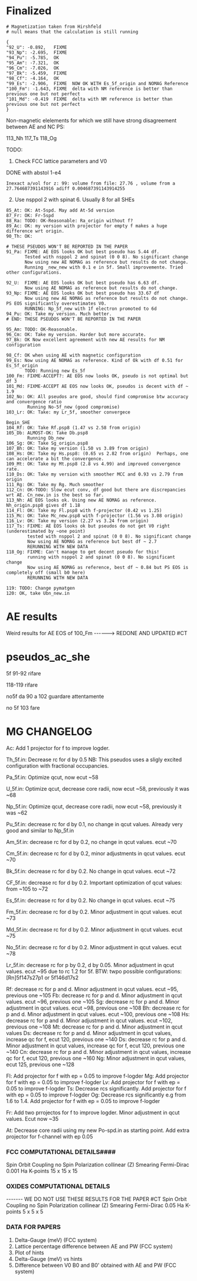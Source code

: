 # Finalized

```
# Magnetization taken from Hirshfeld 
# null means that the calculation is still running

{
"92_U": -0.892,   FIXME
"93_Np": -2.695,  FIXME
"94_Pu": -5.785,  OK
"95_Am": -7.321,  OK
"96_Cm": -7.026,  OK
"97_Bk": -5.459,  FIXME
"98_Cf": -4.164,  OK
"99_Es": -2.906,  FIXME  NOW OK WITH Es_5f_origin and NOMAG Reference
"100_Fm": -1.643, FIXME  delta with NM reference is better than previous one but not perfect
"101_Md": -0.419  FIXME  delta with NM reference is better than previous one but not perfect
}
```

Non-magnetic elelements for which we still have strong disagreement between AE and NC PS:

113_Nh
117_Ts
118_Og


TODO: 

1) Check FCC lattice parameters and V0

DONE with abstol 1-e4 

    Inexact a/vol for z: 99: volume from file: 27.76 , volume from a 27.764687391143916 adiff 0.004687391143914255

2) Use nsppol 2 with spinat 6. Usually 8 for all SHEs

```
85_At: OK: At-5spd. May add At-5d version
87_Fr: OK: Fr-5spd
88_Ra: TODO: OK-Reasonable: Ra_origin without f?
89_Ac: OK: my version with projector for empty f makes a huge difference wrt origin.
90_Th: OK: 

# THESE PSEUDOS WON'T BE REPORTED IN THE PAPER 
91_Pa: FIXME: AE EOS looks OK but best pseudo has 5.44 df.
       Tested with nsppol 2 and spinat (0 0 8). No significant change
       Now using new AE NOMAG as reference but results do not change.
       Running _new_new with 0.1 e in 5f. Small improvemente. Tried other configurations.

92_U:  FIXME: AE EOS looks OK but best pseudo has 6.63 df.
       Now using AE NOMAG as reference but results do not change.
93_Np: FIXME: AE EOS looks OK but best pseudo has 33.67 df
       Now using new AE NOMAG as reference but results do not change. PS EOS significantly overestimates V0.
       RUNNING: Np_5f_new with 1f electron promoted to 6d
94_Pu: OK: Take my version. Much better.
# END: THESE PSEUDOS WON'T BE REPORTED IN THE PAPER 

95_Am: TODO: OK-Reasonable. 
96_Cm: OK: Take my version. Harder but more accurate.
97_Bk: OK Now excellent agreement with new AE results for NM configuration

98_Cf: OK when using AE with magnetic configuration
99_Es: Now using AE NOMAG as reference. Kind of Ok with df 0.51 for Es_5f_origin 
       TODO: Running new Es_5f
100_Fm: FIXME-ACCEPT?: AE EOS now looks OK, pseudo is not optimal but df 3
101_Md: FIXME-ACCEPT AE EOS now looks OK, pseudos is decent with df ~ 1.9
102_No: OK: All pseudos are good, should find compromise btw accuracy and convergence ratio
        Running No-5f_new (good compromise)
103_Lr: OK: Take: my Lr_5f, smoother convergece

Begin_SHE
104_Rf: OK: Take Rf.psp8 (1.47 vs 2.58 from origin)
105_Db: ALMOST-OK: Take Db.psp8
        Running Db_new
106_Sg: OK: Take Sg_origin.psp8
107_Bh: OK: Take my version (1.50 vs 3.89 from origin)
108_Hs: OK: Take my Hs.psp8: (0.65 vs 2.82 from origin)  Perhaps, one can accelerate a bit the convergence.
109_Mt: OK: Take my Mt.psp8 (2.8 vs 4.99) and improved convergence rate.
110_Ds: OK: Take my version with smoother MCC and 0.93 vs 2.79 from origin
111_Rg: OK: Take my Rg. Much smoother
112_Cn: OK-TODO: Slow ecut conv, df good but there are discrepancies wrt AE. Cn_new.in is the best so far.
113_Nh: AE EOS looks ok. Using new AE NOMAG as reference. Nh_origin.psp8 gives df 1.18
114_Fl: OK: Take my Fl.psp8 with f-projector (0.42 vs 1.25)
115_Mc: OK: Take Mc_new.psp8 with f-projector (1.56 vs 3.08 origin)
116_Lv: OK: Take my version (2.27 vs 3.24 from origin)
117_Ts: FIXME: AE EOS looks ok but pseudos do not get V0 right (underestimated by ~one point)
        tested with nsppol 2 and spinat (0 0 8). No significant change
        Now using AE NOMAG as reference but best df ~ 2.7
        RERUNNING WITH NEW DATA
118_Og: FIXME: Can't manage to get decent pseudo for this!
        running with nsppol 2 and spinat (0 0 8). No significant change
        Now using AE NOMAG as reference, best df ~ 0.84 but PS EOS is completely off (small b0 here)
        RERUNNING WITH NEW DATA

119: TODO: Change pymatgen
120: OK, take Ubn_new.in
```

# AE results

Weird results for AE EOS of 100_Fm  ------> REDONE AND UPDATED #CT

# pseudos_ac_she

5f 91-92 rifare 

118-119 rifare

no5f da 90 a 102 guardare attentamente

no 5f 103 fare 

# MG CHANGELOG

Ac: Add 1 projector for f to improve logder.

Th_5f.in: Decrease rc for d by 0.5
          NB: This pseudos uses a sligly excited configuration with fractional occupancies.

Pa_5f.in: Optimize qcut, now ecut ~58

U_5f.in: Optimize qcut, decrease core radii, now ecut ~58, previously it was ~68

Np_5f.in: Optimize qcut, decrease core radii, now ecut ~58, previously it was ~62

Pu_5f.in: decrease rc for d by 0.1, no change in qcut values. 
          Already very good and similar to Np_5f.in
 
Am_5f.in: decrease rc for d by 0.2, no change in qcut values. ecut ~70

Cm_5f.in: decrease rc for d by 0.2, minor adjustments in qcut values. ecut ~70

Bk_5f.in: decrease rc for d by 0.2. No change in qcut values. ecut ~72

CF_5f.in: decrease rc for d by 0.2. Important optimization of qcut values: from ~105 to ~72

Es_5f.in: decrease rc for d by 0.2. No change in qcut values. ecut ~75

Fm_5f.in: decrease rc for d by 0.2. Minor adjustment in qcut values. ecut ~73

Md_5f.in: decrease rc for d by 0.2. Minor adjustment in qcut values. ecut ~75

No_5f.in: decrease rc for d by 0.2. Minor adjustment in qcut values. ecut ~78

Lr_5f.in: decrease rc for p by 0.2, d by 0.05. Minor adjustment in qcut values. ecut ~95 due to rc 1.2 for 5f.
          BTW: twpo possible configurations: [Rn]5f147s27p1 or 5f146d17s2

Rf: decrease rc for p and d. Minor adjustment in qcut values. ecut ~95, previous one ~105
Fb: decrease rc for p and d. Minor adjustment in qcut values. ecut ~96, previous one ~105
Sg: decrease rc for p and d. Minor adjustment in qcut values. ecut ~98, previous one ~108
Bh: decrease rc for p and d. Minor adjustment in qcut values. ecut ~100, previous one ~108
Hs: decrease rc for p and d. Minor adjustment in qcut values. ecut ~102, previous one ~108
Mt: decrease rc for p and d. Minor adjustment in qcut values
Ds: decrease rc for p and d. Minor adjustment in qcut values, increase qc for f, ecut 120,  previous one ~140
Ds: decrease rc for p and d. Minor adjustment in qcut values, increase qc for f, ecut 120,  previous one ~140
Cn: decrease rc for p and d. Minor adjustment in qcut values, increase qc for f, ecut 120,  previous one ~160
Ng: Minor adjustment in qcut values, ecut 125,  previous one ~128

Fl: Add projector for f with ep = 0.05 to improve f-logder
Mg: Add projector for f with ep = 0.05 to improve f-logder
Lv: Add projector for f with ep = 0.05 to improve f-logder
Ts: Decrease rcs significantly. Add projector for f with ep = 0.05 to improve f-logder
Og: Decrease rcs significantly e.g from 1.6 to 1.4. Add projector for f with ep = 0.05 to improve f-logder


Fr: Add two prrojectos for f to improve logder.  Minor adjustment in qcut values. Ecut now ~35

At: Decrease core radii using my new Po-spd.in as starting point. Add extra projector for f-channel with ep 0.05


### FCC COMPUTATIONAL DETAILS####

Spin Orbit Coupling	no
Spin Polarization	collinear (Z)
Smearing Fermi-Dirac	0.001 Ha
K-points	15 x 15 x 15

### OXIDES COMPUTATIONAL DETAILS

------- WE DO NOT USE THESE RESULTS FOR THE PAPER  #CT
Spin Orbit Coupling no
Spin Polarization   collinear (Z)
Smearing Fermi-Dirac    0.05 Ha
K-points    5 x 5 x 5

### DATA FOR PAPERS

1) Delta-Gauge (meV) (FCC system)
2) Lattice percentage difference between AE and PW (FCC system)
3) Plot of hints
4) Delta-Gauge (meV) vs hints
5) Difference between V0 B0 and B0' obtained with AE and PW (FCC system)

